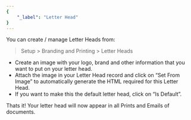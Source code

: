 ```yaml
---
{
	"_label": "Letter Head"
}
---
```

You can create / manage Letter Heads from:

> Setup > Branding and Printing > Letter Heads

- Create an image with your logo, brand and other information that you want to put on your letter head.
- Attach the image in your Letter Head record and click on “Set From Image” to automatically generate the HTML required for this Letter Head.
- If you want to make this the default letter head, click on “Is Default”.

Thats it! Your letter head will now appear in all Prints and Emails of documents.

